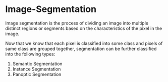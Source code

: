 # Image-Segmentation

Image segmentation is the process of dividing an image into multiple distinct regions or segments based on the characteristics of the pixel in the image. 

Now that we know that each pixel is classified into some class and pixels of same class are grouped together, segmentation can be further classified into the following types:

1. Semantic Segmentation
2. Instance Segmentation
3. Panoptic Segmentation


